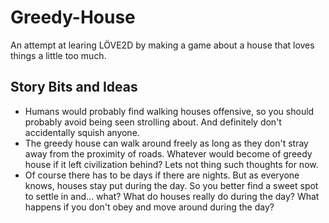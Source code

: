 # Greedy-House
An attempt at learing LÖVE2D by making a game about a house that loves things a little too much.

## Story Bits and Ideas

* Humans would probably find walking houses offensive, so you should probably avoid being seen strolling about. And definitely don't accidentally squish anyone.
* The greedy house can walk around freely as long as they don't stray away from the proximity of roads. Whatever would become of greedy house if it left civilization behind? Lets not thing such thoughts for now.
* Of course there has to be days if there are nights. But as everyone knows, houses stay put during the day. So you better find a sweet spot to settle in and... what? What do houses really do during the day? What happens if you don't obey and move around during the day?
